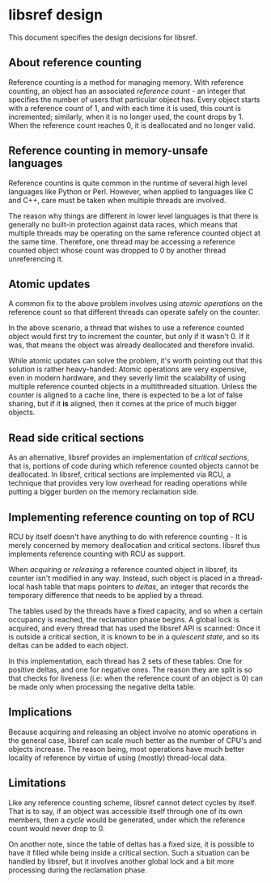 # libsref design

This document specifies the design decisions for libsref.

## About reference counting

Reference counting is a method for managing memory. With reference counting,
an object has an associated _reference count_ - an integer that specifies
the number of users that particular object has. Every object starts with a
reference count of 1, and with each time it is used, this count is incremented;
similarly, when it is no longer used, the count drops by 1. When the reference
count reaches 0, it is deallocated and no longer valid.

## Reference counting in memory-unsafe languages

Reference countins is quite common in the runtime of several high level
languages like Python or Perl. However, when applied to languages like C and
C++, care must be taken when multiple threads are involved.

The reason why things are different in lower level languages is that there is
generally no built-in protection against data races, which means that multiple
threads may be operating on the same reference counted object at the same time.
Therefore, one thread may be accessing a reference counted object whose count
was dropped to 0 by another thread unreferencing it.

## Atomic updates

A common fix to the above problem involves using _atomic operations_ on the
reference count so that different threads can operate safely on the counter.

In the above scenario, a thread that wishes to use a reference counted object
would first try to increment the counter, but only if it wasn't 0. If it was,
that means the object was already deallocated and therefore invalid.

While atomic updates can solve the problem, it's worth pointing out that this
solution is rather heavy-handed: Atomic operations are very expensive, even
in modern hardware, and they severly limit the scalability of using multiple
reference counted objects in a multithreaded situation. Unless the counter is
aligned to a cache line, there is expected to be a lot of false sharing, but
if it **is** aligned, then it comes at the price of much bigger objects.

## Read side critical sections

As an alternative, libsref provides an implementation of _critical sections_,
that is, portions of code during which reference counted objects cannot be
deallocated. In libsref, critical sections are implemented via RCU, a technique
that provides very low overhead for reading operations while putting a bigger
burden on the memory reclamation side.

## Implementing reference counting on top of RCU

RCU by itself doesn't have anything to do with reference counting - It is
merely concerned by memory deallocation and critical sectons. libsref thus
implements reference counting with RCU as support.

When _acquiring_ or _releasing_ a reference counted object in libsref, its
counter isn't modified in any way. Instead, such object is placed in a
thread-local hash table that maps pointers to _deltas_, an integer that
records the temporary difference that needs to be applied by a thread.

The tables used by the threads have a fixed capacity, and so when a certain
occupancy is reached, the reclamation phase begins. A global lock is acquired,
and every thread that has used the libsref API is scanned: Once it is outside
a critical section, it is known to be in a _quiescent state_, and so its
deltas can be added to each object.

In this implementation, each thread has 2 sets of these tables: One for
positive deltas, and one for negative ones. The reason they are split is so
that checks for liveness (i.e: when the reference count of an object is 0) can
be made only when processing the negative delta table.

## Implications

Because acquiring and releasing an object involve no atomic operations in
the general case, libsref can scale much better as the number of CPU's and
objects increase. The reason being, most operations have much better
locality of reference by virtue of using (mostly) thread-local data.

## Limitations

Like any reference counting scheme, libsref cannot detect cycles by itself.
That is to say, if an object was accessible itself through one of its own
members, then a _cycle_ would be generated, under which the reference count
would never drop to 0.

On another note, since the table of deltas has a fixed size, it is possible
to have it filled while being inside a critical section. Such a situation can
be handled by libsref, but it involves another global lock and a bit more
processing during the reclamation phase.
